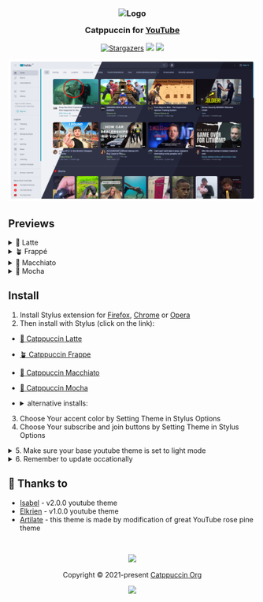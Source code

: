 <h3 align="center">
	<img src="https://raw.githubusercontent.com/catppuccin/catppuccin/main/assets/logos/exports/1544x1544_circle.png" width="100" alt="Logo"/><br/>
	<img src="https://raw.githubusercontent.com/catppuccin/catppuccin/main/assets/misc/transparent.png" height="30" width="0px"/>
	Catppuccin for <a href="https://www.youtube.com">YouTube</a>
	<img src="https://raw.githubusercontent.com/catppuccin/catppuccin/main/assets/misc/transparent.png" height="30" width="0px"/>
</h3>
<p align="center">
    <a href="https://github.com/catppuccin/YouTube/stargazers"><img alt="Stargazers" src="https://img.shields.io/github/stars/catppuccin/YouTube?colorA=363a4f&colorB=b7bdf8&style=for-the-badge"></a>
    <a href="https://github.com/catppuccin/YouTube/issues"><img src="https://img.shields.io/github/issues/catppuccin/YouTube?colorA=363a4f&colorB=f5a97f&style=for-the-badge"></a>
    <a href="https://github.com/catppuccin/YouTube/contributors"><img src="https://img.shields.io/github/contributors/catppuccin/YouTube?colorA=363a4f&colorB=a6da95&style=for-the-badge"></a>
</p>

<p align="center">
  <img src="/assets/preview.webp"/>
</p>

## Previews

<details>
<summary>🌻 Latte</summary>
  <img src="/assets/latte.webp"/>
</details>
<details>
<summary>🪴 Frappé</summary>
  <img src="/assets/frappe.webp"/>
</details>
<details>
<summary>🌺 Macchiato</summary>
  <img src="/assets/macchiato.webp"/>
</details>
<details>
<summary>🌿 Mocha</summary>
  <img src="/assets/mocha.webp"/>
</details>

## Install

1. Install Stylus extension for [Firefox](https://addons.mozilla.org/en-US/firefox/addon/styl-us/), [Chrome](https://chrome.google.com/webstore/detail/stylus/clngdbkpkpeebahjckkjfobafhncgmne) or [Opera](https://addons.opera.com/en-gb/extensions/details/stylus/)
2. Then install with Stylus (click on the link):
  - [🌻 Catppuccin Latte](/src/YouTubeCatppuccinLatte.user.css?raw=1)
  - [🪴 Catppuccin Frappe](/src/YouTubeCatppuccinFrappe.user.css?raw=1)
  - [🌺 Catppuccin Macchiato](/src/YouTubeCatppuccinMacchiato.user.css?raw=1)
  - [🌿 Catppuccin Mocha](/src/YouTubeCatppuccinMocha.user.css?raw=1)
- <details><summary> alternative installs: </summary>

  - [🌻 Catppuccin Latte](https://userstyles.world/style/8891/youtube-catppuccin-latte)
  - [🪴 Catppuccin Frappe](https://userstyles.world/style/8892/youtube-catppuccin-frappe)
  - [🌺 Catppuccin Macchiato](https://userstyles.world/style/8890/youtube-catppuccin-macchiato)
  - [🌿 Catppuccin Mocha](https://userstyles.world/style/8889/youtube-catppuccin-mocha)
</details>

3. Choose Your accent color by Setting Theme in Stylus Options
4. Choose Your subscribe and join buttons by Setting Theme in Stylus Options
<details>
<summary>
5. Make sure your base youtube theme is set to light mode
</summary>

![Help image](/assets/set-to-lightmode.webp)
</details>
<details>
<summary>
6. Remember to update occationally
</summary>

![Help image](/assets/update-image.webp)
You may have to press the button twice to do the update
</details>


## 💝 Thanks to

- [Isabel](https://github.com/isabelroses) - v2.0.0 youtube theme
- [Elkrien](https://github.com/elkrien) - v1.0.0 youtube theme
- [Artilate](https://github.com/artilate/youtube) - this theme is made by modification of great YouTube rose pine theme

&nbsp;

<p align="center"><img src="https://raw.githubusercontent.com/catppuccin/catppuccin/main/assets/footers/gray0_ctp_on_line.svg?sanitize=true" /></p>
<p align="center">Copyright &copy; 2021-present <a href="https://github.com/catppuccin" target="_blank">Catppuccin Org</a>
<p align="center"><a href="https://github.com/catppuccin/YouTube/blob/main/LICENSE"><img src="https://img.shields.io/static/v1.svg?style=for-the-badge&label=License&message=GNU&logoColor=d9e0ee&colorA=363a4f&colorB=b7bdf8"/></a></p>
